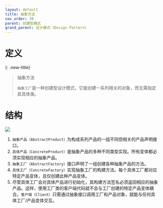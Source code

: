 ```yaml
---
layout: default
title: 抽象方法
nav_order: 30
parent: 创建型模式
grand_parent: 设计模式（Design Pattern）
---
```


# 定义

{: .new-title}
> 抽象方法
> 
> `抽象工厂`是一种创建型设计模式，它能创建一系列相关的对象，而无需指定其具体类。

# 结构

![](https://cdn.jsdelivr.net/gh/guosonglu/images@master/blog-img/20230207225426.png)

1. `抽象产品（AbstractProduct）`为构成系列产品的一组不同但相关的产品声明接口。
2. `具体产品（ConcreteProduct）`是抽象产品的多种不同类型实现。所有变体都必须实现相应的抽象产品。
3. `抽象工厂（AbstractFactory）`接口声明了一组创建各种抽象产品的方法。
4. `具体工厂（ConcreteFactory）`实现抽象工厂的构建方法。每个具体工厂都对应特定产品变体，且仅创建此种产品变体。
5. 尽管具体工厂会对具体产品进行初始化，其构建方法签名必须返回相应的抽象产品。这样，使用工厂类的客户端代码就不会与工厂创建的特定产品变体耦合。`客户端（Client）`只需通过抽象接口调用工厂和产品对象，就能与任何具体工厂/产品变体交互。
